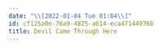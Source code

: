 ```yaml
---
date: "\\[2022-01-04 Tue 01:04\\]"
id: cf125a0e-76a9-4825-a614-eca47144976b
title: Devil Came Through Here
---
```


